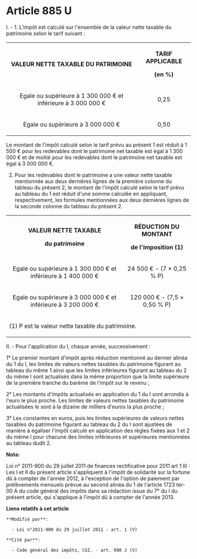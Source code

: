 # Article 885 U

I. - 1. L'impôt est calculé sur l'ensemble de la valeur nette taxable du patrimoine selon le tarif suivant :

<table>
  <tbody>
    <tr>
      <th>

VALEUR NETTE TAXABLE DU PATRIMOINE

</th>
      <th>

TARIF APPLICABLE

(en %)

</th>
    </tr>
    <tr>
      <td align="center">

Egale ou supérieure à 1 300 000 € et inférieure à 3 000 000 €

</td>
      <td align="center">

0,25

</td>
    </tr>
    <tr>
      <td align="center">

Egale ou supérieure à 3 000 000 €

</td>
      <td align="center">

0,50

</td>
    </tr>
  </tbody>
</table>

Le montant de l'impôt calculé selon le tarif prévu au présent 1 est réduit à 1 500 € pour les redevables dont le patrimoine
net taxable est égal à 1 300 000 € et de moitié pour les redevables dont le patrimoine net taxable est égal à 3 000 000 €.

2. Pour les redevables dont le patrimoine a une valeur nette taxable mentionnée aux deux dernières lignes de la première
colonne du tableau du présent 2, le montant de l'impôt calculé selon le tarif prévu au tableau du 1 est réduit d'une somme
calculée en appliquant, respectivement, les formules mentionnées aux deux dernières lignes de la seconde colonne du tableau
du présent 2.

<table>
  <tbody>
    <tr>
      <th>

VALEUR NETTE TAXABLE

du patrimoine

</th>
      <th>

RÉDUCTION DU MONTANT

de l'imposition (1)

</th>
    </tr>
    <tr>
      <td align="center">

Egale ou supérieure à 1 300 000 € et inférieure à 1 400 000 €

</td>
      <td align="center">

24 500 € - (7 × 0,25 % P)

</td>
    </tr>
    <tr>
      <td align="center">

Egale ou supérieure à 3 000 000 € et inférieure à 3 200 000 €

</td>
      <td align="center">

120 000 € - (7,5 × 0,50 % P) 

</td>
    </tr>
    <tr>
      <td colspan="2">

(1) P est la valeur nette taxable du patrimoine.

</td>
    </tr>
  </tbody>
</table>

II. - Pour l'application du I, chaque année, successivement :

1° Le premier montant d'impôt après réduction mentionné au dernier alinéa du 1 du I, les limites de valeurs nettes taxables
du patrimoine figurant au tableau du même 1 ainsi que les limites inférieures figurant au tableau du 2 du même I sont
actualisés dans la même proportion que la limite supérieure de la première tranche du barème de l'impôt sur le revenu ;

2° Les montants d'impôts actualisés en application du 1 du I sont arrondis à l'euro le plus proche. Les limites de valeurs
nettes taxables du patrimoine actualisées le sont à la dizaine de milliers d'euros la plus proche ;

3° Les constantes en euros, puis les limites supérieures de valeurs nettes taxables du patrimoine figurant au tableau du 2 du
I sont ajustées de manière à égaliser l'impôt calculé en application des règles fixées aux 1 et 2 du même I pour chacune des
limites inférieures et supérieures mentionnées au tableau dudit 2.

**Nota:**

Loi n° 2011-900 du 29 juillet 2011 de finances rectificative pour 2011 art 1 III : Les I et II du présent article
s'appliquent à l'impôt de solidarité sur la fortune dû à compter de l'année 2012, à l'exception de l'option de paiement par
prélèvements mensuels prévue au second alinéa du 1 de l'article 1723 ter-00 A du code général des impôts dans sa rédaction
issue du 7° du I du présent article, qui s'applique à l'impôt dû à compter de l'année 2013.

**Liens relatifs à cet article**

	**Modifié par**:

	  - Loi n°2011-900 du 29 juillet 2011 - art. 1 (V)

	**Cité par**:

	  - Code général des impôts, CGI. - art. 990 J (V)
